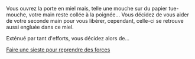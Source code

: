 Vous ouvrez la porte en miel mais, telle une mouche sur du papier tue-mouche, votre main reste collée à la poignée...
Vous décidez de vous aider de votre seconde main pour vous libérer, cependant, celle-ci se retrouve aussi engluée dans ce miel.

Exténué par tant d'efforts, vous décidez alors de...

[Faire une sieste pour reprendre des forces](repos/sieste.md)
